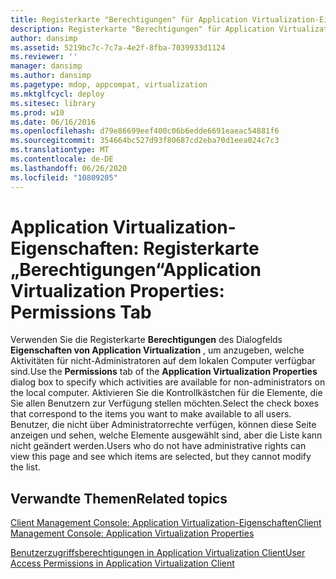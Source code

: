 ```yaml
---
title: Registerkarte "Berechtigungen" für Application Virtualization-Eigenschaften
description: Registerkarte "Berechtigungen" für Application Virtualization-Eigenschaften
author: dansimp
ms.assetid: 5219bc7c-7c7a-4e2f-8fba-7039933d1124
ms.reviewer: ''
manager: dansimp
ms.author: dansimp
ms.pagetype: mdop, appcompat, virtualization
ms.mktglfcycl: deploy
ms.sitesec: library
ms.prod: w10
ms.date: 06/16/2016
ms.openlocfilehash: d79e86699eef400c06b6edde6691eaeac54881f6
ms.sourcegitcommit: 354664bc527d93f80687cd2eba70d1eea024c7c3
ms.translationtype: MT
ms.contentlocale: de-DE
ms.lasthandoff: 06/26/2020
ms.locfileid: "10809205"
---
```

# <span data-ttu-id="5ef67-103">Application Virtualization-Eigenschaften: Registerkarte „Berechtigungen“</span><span class="sxs-lookup"><span data-stu-id="5ef67-103">Application Virtualization Properties: Permissions Tab</span></span>


<span data-ttu-id="5ef67-104">Verwenden Sie die Registerkarte **Berechtigungen** des Dialogfelds **Eigenschaften von Application Virtualization** , um anzugeben, welche Aktivitäten für nicht-Administratoren auf dem lokalen Computer verfügbar sind.</span><span class="sxs-lookup"><span data-stu-id="5ef67-104">Use the **Permissions** tab of the **Application Virtualization Properties** dialog box to specify which activities are available for non-administrators on the local computer.</span></span> <span data-ttu-id="5ef67-105">Aktivieren Sie die Kontrollkästchen für die Elemente, die Sie allen Benutzern zur Verfügung stellen möchten.</span><span class="sxs-lookup"><span data-stu-id="5ef67-105">Select the check boxes that correspond to the items you want to make available to all users.</span></span> <span data-ttu-id="5ef67-106">Benutzer, die nicht über Administratorrechte verfügen, können diese Seite anzeigen und sehen, welche Elemente ausgewählt sind, aber die Liste kann nicht geändert werden.</span><span class="sxs-lookup"><span data-stu-id="5ef67-106">Users who do not have administrative rights can view this page and see which items are selected, but they cannot modify the list.</span></span>

## <span data-ttu-id="5ef67-107">Verwandte Themen</span><span class="sxs-lookup"><span data-stu-id="5ef67-107">Related topics</span></span>


[<span data-ttu-id="5ef67-108">Client Management Console: Application Virtualization-Eigenschaften</span><span class="sxs-lookup"><span data-stu-id="5ef67-108">Client Management Console: Application Virtualization Properties</span></span>](client-management-console-application-virtualization-properties.md)

[<span data-ttu-id="5ef67-109">Benutzerzugriffsberechtigungen in Application Virtualization Client</span><span class="sxs-lookup"><span data-stu-id="5ef67-109">User Access Permissions in Application Virtualization Client</span></span>](user-access-permissions-in-application-virtualization-client.md)

 

 





